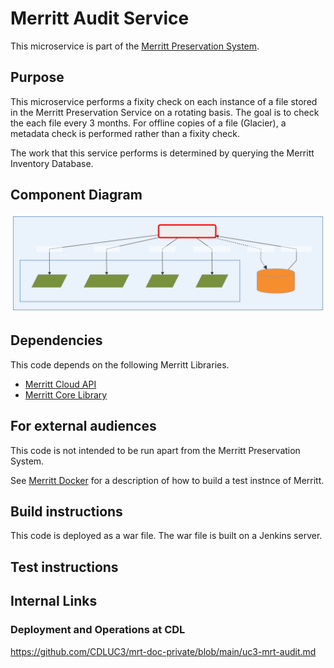 # Merritt Audit Service

This microservice is part of the [Merritt Preservation System](https://github.com/CDLUC3/mrt-doc).

## Purpose

This microservice performs a fixity check on each instance of a file stored in the Merritt Preservation Service on a rotating basis. 
The goal is to check the each file every 3 months.  For offline copies of a file (Glacier), a metadata check is performed rather than a fixity check.

The work that this service performs is determined by querying the Merritt Inventory Database.

## Component Diagram
![Flowchart](https://github.com/CDLUC3/mrt-doc/raw/main/diagrams/audit.mmd.svg)

## Dependencies

This code depends on the following Merritt Libraries.
- [Merritt Cloud API](https://github.com/CDLUC3/mrt-cloud)
- [Merritt Core Library](https://github.com/CDLUC3/mrt-core2)

## For external audiences
This code is not intended to be run apart from the Merritt Preservation System.

See [Merritt Docker](https://github.com/CDLUC3/merritt-docker) for a description of how to build a test instnce of Merritt.

## Build instructions
This code is deployed as a war file. The war file is built on a Jenkins server.

## Test instructions

## Internal Links

### Deployment and Operations at CDL

https://github.com/CDLUC3/mrt-doc-private/blob/main/uc3-mrt-audit.md
